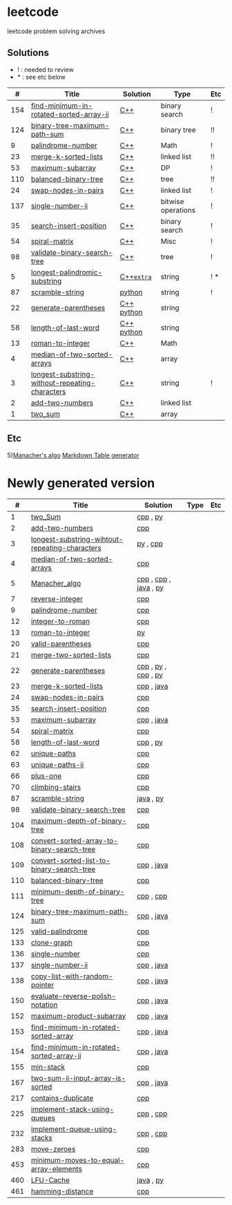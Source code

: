 # leetcode
leetcode problem solving archives


## Solutions
 - \! : needed to review
 - \* : see etc below

| # | Title | Solution |  Type | Etc
|---| ----- | ---- | ---- | ---
|154|[find-minimum-in-rotated-sorted-array-ii](https://leetcode.com/problems/find-minimum-in-rotated-sorted-array-ii/)|[C++](https://github.com/huklee/leetcode/blob/master/algorithms/154.find-minimum-in-rotated-sorted-array-ii.cpp)|binary search|!
|124|[binary-tree-maximum-path-sum](https://leetcode.com/problems/binary-tree-maximum-path-sum/)|[C++](https://github.com/huklee/leetcode/blob/master/algorithms/124.binary-tree-maximum-path-sum.cpp)|binary tree|!!
|9|[palindrome-number](https://leetcode.com/problems/palindrome-number/)|[C++](https://github.com/huklee/leetcode/blob/master/algorithms/009.palindrome-number.cpp)|Math|!
|23|[merge-k-sorted-lists](https://leetcode.com/problems/merge-k-sorted-lists/)|[C++](https://github.com/huklee/leetcode/blob/master/algorithms/023.merge-k-sorted-lists.cpp)|linked list|!!
|53|[maximum-subarray](https://leetcode.com/problems/maximum-subarray/)|[C++](https://github.com/huklee/leetcode/blob/master/algorithms/053.maximum-subarray.cpp)|DP|!
|110|[balanced-binary-tree](https://leetcode.com/problems/balanced-binary-tree/)|[C++](https://github.com/huklee/leetcode/blob/master/algorithms/110.balanced-binary-tree.cpp)|tree|!!
|24|[swap-nodes-in-pairs](https://leetcode.com/problems/swap-nodes-in-pairs/)|[C++](https://github.com/huklee/leetcode/blob/master/algorithms/024.swap-nodes-in-pairs.cpp)|linked list|!
|137|[single-number-ii](https://leetcode.com/problems/single-number-ii/)|[C++](https://github.com/huklee/leetcode/blob/master/algorithms/137.single-number-ii.cpp)|bitwise operations|!
|35|[search-insert-position](https://leetcode.com/problems/search-insert-position/)|[C++](https://github.com/huklee/leetcode/blob/master/algorithms/035.search-insert-position.cpp)|binary search|!
|54|[spiral-matrix](https://leetcode.com/problems/spiral-matrix/)|[C++](https://github.com/huklee/leetcode/blob/master/algorithms/054.spiral-matrix.cpp)|Misc|!
|98|[validate-binary-search-tree](https://leetcode.com/problems/validate-binary-search-tree/)|[C++](https://github.com/huklee/leetcode/blob/master/algorithms/098.validate-binary-search-tree.cpp)|tree|!
|5|[longest-palindromic-substring](https://leetcode.com/problems/longest-palindromic-substring/)|[C++](https://github.com/huklee/leetcode/blob/master/algorithms/005.longest-palindromic-substring.cpp)[`extra`](https://github.com/huklee/leetcode/blob/master/algorithms/005.Manacher_algo.cpp)|string| ! *
|87|[scramble-string](https://leetcode.com/problems/scramble-string/)|[python](https://github.com/huklee/leetcode/blob/master/algorithms/087.scramble-string.py)|string| !
|22|[generate-parentheses](https://leetcode.com/problems/generate-parentheses/)|[C++](https://github.com/huklee/leetcode/blob/master/algorithms/022.generate-parentheses.cpp) [python](https://github.com/huklee/leetcode/blob/master/algorithms/022.generate-parentheses.py)|string
|58|[length-of-last-word](https://leetcode.com/problems/length-of-last-word/)|[C++](https://github.com/huklee/leetcode/blob/master/algorithms/058.length-of-last-word.cpp) [python](https://github.com/huklee/leetcode/blob/master/algorithms/058.length-of-last-word.py)|string
|13|[roman-to-integer](https://leetcode.com/problems/roman-to-integer/)|[C++](https://github.com/huklee/leetcode/blob/master/algorithms/013.roman-to-integer.py)|Math
|4|[median-of-two-sorted-arrays](https://leetcode.com/problems/median-of-two-sorted-arrays/)|[C++](https://github.com/huklee/leetcode/blob/master/algorithms/004.median-of-two-sorted-arrays.cpp)|array
|3|[longest-substring-without-repeating-characters](https://leetcode.com/problems/longest-substring-without-repeating-characters/)|[C++](https://github.com/huklee/leetcode/blob/master/algorithms/003.longest-substring-without-repeating-characters.cpp)|string|!
|2|[add-two-numbers](https://leetcode.com/problems/add-two-numbers/)|[C++](https://github.com/huklee/leetcode/blob/master/algorithms/002.add-two-numbers.cpp)|linked list
|1|[two_sum](https://leetcode.com/problems/two-sum/)|[C++](https://github.com/huklee/leetcode/blob/master/algorithms/001.two_Sum.cpp)|array

## Etc
5)[Manacher's algo](http://articles.leetcode.com/longest-palindromic-substring-part-ii/)
[Markdown Table generator](http://www.tablesgenerator.com/markdown_tables)


# Newly generated version

| # | Title | Solution |  Type | Etc
|---| ----- | ---- | ---- | ---
| 1 | [two_Sum](https://leetcode.com/problems/two_Sum) | [cpp](https://github.com/huklee/leetcode/blob/master/algorithms/001.two_Sum.cpp) , [py](https://github.com/huklee/leetcode/blob/master/algorithms/001.two_sum.py) |
| 2 | [add-two-numbers](https://leetcode.com/problems/add-two-numbers) | [cpp](https://github.com/huklee/leetcode/blob/master/algorithms/002.add-two-numbers.cpp) |
| 3 | [longest-substring-wihtout-repeating-characters](https://leetcode.com/problems/longest-substring-wihtout-repeating-characters) | [py](https://github.com/huklee/leetcode/blob/master/algorithms/003.longest-substring-wihtout-repeating-characters.py) , [cpp](https://github.com/huklee/leetcode/blob/master/algorithms/003.longest-substring-without-repeating-characters.cpp) |
| 4 | [median-of-two-sorted-arrays](https://leetcode.com/problems/median-of-two-sorted-arrays) | [cpp](https://github.com/huklee/leetcode/blob/master/algorithms/004.median-of-two-sorted-arrays.cpp) |
| 5 | [Manacher_algo](https://leetcode.com/problems/Manacher_algo) | [cpp](https://github.com/huklee/leetcode/blob/master/algorithms/005.Manacher_algo.cpp) , [cpp](https://github.com/huklee/leetcode/blob/master/algorithms/005.longest-palindromic-substring.cpp) , [java](https://github.com/huklee/leetcode/blob/master/algorithms/005.longest-palindromic-substring.java) , [py](https://github.com/huklee/leetcode/blob/master/algorithms/005.longest-palindromic-substring.py) |
| 7 | [reverse-integer](https://leetcode.com/problems/reverse-integer) | [cpp](https://github.com/huklee/leetcode/blob/master/algorithms/007.reverse-integer.cpp) |
| 9 | [palindrome-number](https://leetcode.com/problems/palindrome-number) | [cpp](https://github.com/huklee/leetcode/blob/master/algorithms/009.palindrome-number.cpp) |
| 12 | [integer-to-roman](https://leetcode.com/problems/integer-to-roman) | [cpp](https://github.com/huklee/leetcode/blob/master/algorithms/012.integer-to-roman.cpp) |
| 13 | [roman-to-integer](https://leetcode.com/problems/roman-to-integer) | [py](https://github.com/huklee/leetcode/blob/master/algorithms/013.roman-to-integer.py) |
| 20 | [valid-parentheses](https://leetcode.com/problems/valid-parentheses) | [cpp](https://github.com/huklee/leetcode/blob/master/algorithms/020.valid-parentheses.cpp) |
| 21 | [merge-two-sorted-lists](https://leetcode.com/problems/merge-two-sorted-lists) | [cpp](https://github.com/huklee/leetcode/blob/master/algorithms/021.merge-two-sorted-lists.cpp) |
| 22 | [generate-parentheses](https://leetcode.com/problems/generate-parentheses) | [cpp](https://github.com/huklee/leetcode/blob/master/algorithms/022.generate-parentheses.cpp) , [py](https://github.com/huklee/leetcode/blob/master/algorithms/022.generate-parentheses.py) , [cpp](https://github.com/huklee/leetcode/blob/master/algorithms/022.generate-parentheses_extra.cpp) , [py](https://github.com/huklee/leetcode/blob/master/algorithms/022.generate-parentheses_extra.py) |
| 23 | [merge-k-sorted-lists](https://leetcode.com/problems/merge-k-sorted-lists) | [cpp](https://github.com/huklee/leetcode/blob/master/algorithms/023.merge-k-sorted-lists.cpp) , [java](https://github.com/huklee/leetcode/blob/master/algorithms/023.merge-k-sorted-lists.java) |
| 24 | [swap-nodes-in-pairs](https://leetcode.com/problems/swap-nodes-in-pairs) | [cpp](https://github.com/huklee/leetcode/blob/master/algorithms/024.swap-nodes-in-pairs.cpp) |
| 35 | [search-insert-position](https://leetcode.com/problems/search-insert-position) | [cpp](https://github.com/huklee/leetcode/blob/master/algorithms/035.search-insert-position.cpp) |
| 53 | [maximum-subarray](https://leetcode.com/problems/maximum-subarray) | [cpp](https://github.com/huklee/leetcode/blob/master/algorithms/053.maximum-subarray.cpp) , [java](https://github.com/huklee/leetcode/blob/master/algorithms/053.maximum-subarray.java) |
| 54 | [spiral-matrix](https://leetcode.com/problems/spiral-matrix) | [cpp](https://github.com/huklee/leetcode/blob/master/algorithms/054.spiral-matrix.cpp) |
| 58 | [length-of-last-word](https://leetcode.com/problems/length-of-last-word) | [cpp](https://github.com/huklee/leetcode/blob/master/algorithms/058.length-of-last-word.cpp) , [py](https://github.com/huklee/leetcode/blob/master/algorithms/058.length-of-last-word.py) |
| 62 | [unique-paths](https://leetcode.com/problems/unique-paths) | [cpp](https://github.com/huklee/leetcode/blob/master/algorithms/062.unique-paths.cpp) |
| 63 | [unique-paths-ii](https://leetcode.com/problems/unique-paths-ii) | [cpp](https://github.com/huklee/leetcode/blob/master/algorithms/063.unique-paths-ii.cpp) |
| 66 | [plus-one](https://leetcode.com/problems/plus-one) | [cpp](https://github.com/huklee/leetcode/blob/master/algorithms/066.plus-one.cpp) |
| 70 | [climbing-stairs](https://leetcode.com/problems/climbing-stairs) | [cpp](https://github.com/huklee/leetcode/blob/master/algorithms/070.climbing-stairs.cpp) |
| 87 | [scramble-string](https://leetcode.com/problems/scramble-string) | [java](https://github.com/huklee/leetcode/blob/master/algorithms/087.scramble-string.java) , [py](https://github.com/huklee/leetcode/blob/master/algorithms/087.scramble-string.py) |
| 98 | [validate-binary-search-tree](https://leetcode.com/problems/validate-binary-search-tree) | [cpp](https://github.com/huklee/leetcode/blob/master/algorithms/098.validate-binary-search-tree.cpp) |
| 104 | [maximum-depth-of-binary-tree](https://leetcode.com/problems/maximum-depth-of-binary-tree) | [cpp](https://github.com/huklee/leetcode/blob/master/algorithms/104.maximum-depth-of-binary-tree.cpp) |
| 108 | [convert-sorted-array-to-binary-search-tree](https://leetcode.com/problems/convert-sorted-array-to-binary-search-tree) | [cpp](https://github.com/huklee/leetcode/blob/master/algorithms/108.convert-sorted-array-to-binary-search-tree.cpp) |
| 109 | [convert-sorted-list-to-binary-search-tree](https://leetcode.com/problems/convert-sorted-list-to-binary-search-tree) | [cpp](https://github.com/huklee/leetcode/blob/master/algorithms/109.convert-sorted-list-to-binary-search-tree.cpp) , [java](https://github.com/huklee/leetcode/blob/master/algorithms/109.convert-sorted-list-to-binary-search-tree.java) |
| 110 | [balanced-binary-tree](https://leetcode.com/problems/balanced-binary-tree) | [cpp](https://github.com/huklee/leetcode/blob/master/algorithms/110.balanced-binary-tree.cpp) |
| 111 | [minimum-depth-of-binary-tree](https://leetcode.com/problems/minimum-depth-of-binary-tree) | [cpp](https://github.com/huklee/leetcode/blob/master/algorithms/111.minimum-depth-of-binary-tree.cpp) , [cpp](https://github.com/huklee/leetcode/blob/master/algorithms/111.minimum-depth-of-binary-tree_DFS.cpp) |
| 124 | [binary-tree-maximum-path-sum](https://leetcode.com/problems/binary-tree-maximum-path-sum) | [cpp](https://github.com/huklee/leetcode/blob/master/algorithms/124.binary-tree-maximum-path-sum.cpp) , [java](https://github.com/huklee/leetcode/blob/master/algorithms/124.binary-tree-maximum-path-sum.java) |
| 125 | [valid-palindrome](https://leetcode.com/problems/valid-palindrome) | [cpp](https://github.com/huklee/leetcode/blob/master/algorithms/125.valid-palindrome.cpp) |
| 133 | [clone-graph](https://leetcode.com/problems/clone-graph) | [cpp](https://github.com/huklee/leetcode/blob/master/algorithms/133.clone-graph.cpp) |
| 136 | [single-number](https://leetcode.com/problems/single-number) | [cpp](https://github.com/huklee/leetcode/blob/master/algorithms/136.single-number.cpp) |
| 137 | [single-number-ii](https://leetcode.com/problems/single-number-ii) | [cpp](https://github.com/huklee/leetcode/blob/master/algorithms/137.single-number-ii.cpp) , [java](https://github.com/huklee/leetcode/blob/master/algorithms/137.single-number-ii.java) |
| 138 | [copy-list-with-random-pointer](https://leetcode.com/problems/copy-list-with-random-pointer) | [cpp](https://github.com/huklee/leetcode/blob/master/algorithms/138.copy-list-with-random-pointer.cpp) , [java](https://github.com/huklee/leetcode/blob/master/algorithms/138.copy-list-with-random-pointer.java) |
| 150 | [evaluate-reverse-polish-notation](https://leetcode.com/problems/evaluate-reverse-polish-notation) | [cpp](https://github.com/huklee/leetcode/blob/master/algorithms/150.evaluate-reverse-polish-notation.cpp) , [java](https://github.com/huklee/leetcode/blob/master/algorithms/150.evaluate-reverse-polish-notation.java) |
| 152 | [maximum-product-subarray](https://leetcode.com/problems/maximum-product-subarray) | [cpp](https://github.com/huklee/leetcode/blob/master/algorithms/152.maximum-product-subarray.cpp) , [java](https://github.com/huklee/leetcode/blob/master/algorithms/152.maximum-product-subarray.java) |
| 153 | [find-minimum-in-rotated-sorted-array](https://leetcode.com/problems/find-minimum-in-rotated-sorted-array) | [cpp](https://github.com/huklee/leetcode/blob/master/algorithms/153.find-minimum-in-rotated-sorted-array.cpp) , [java](https://github.com/huklee/leetcode/blob/master/algorithms/153.find-minimum-in-rotated-sorted-array.java) |
| 154 | [find-minimum-in-rotated-sorted-array-ii](https://leetcode.com/problems/find-minimum-in-rotated-sorted-array-ii) | [cpp](https://github.com/huklee/leetcode/blob/master/algorithms/154.find-minimum-in-rotated-sorted-array-ii.cpp) , [java](https://github.com/huklee/leetcode/blob/master/algorithms/154.find-minimum-in-rotated-sorted-array-ii.java) |
| 155 | [min-stack](https://leetcode.com/problems/min-stack) | [cpp](https://github.com/huklee/leetcode/blob/master/algorithms/155.min-stack.cpp) |
| 167 | [two-sum-ii-input-array-is-sorted](https://leetcode.com/problems/two-sum-ii-input-array-is-sorted) | [cpp](https://github.com/huklee/leetcode/blob/master/algorithms/167.two-sum-ii-input-array-is-sorted.cpp) , [java](https://github.com/huklee/leetcode/blob/master/algorithms/167.two-sum-ii-input-array-is-sorted.java) |
| 217 | [contains-duplicate](https://leetcode.com/problems/contains-duplicate) | [cpp](https://github.com/huklee/leetcode/blob/master/algorithms/217.contains-duplicate.cpp) |
| 225 | [implement-stack-using-queues](https://leetcode.com/problems/implement-stack-using-queues) | [cpp](https://github.com/huklee/leetcode/blob/master/algorithms/225.implement-stack-using-queues.cpp) , [cpp](https://github.com/huklee/leetcode/blob/master/algorithms/225.implement-stack-using-queues_.cpp) |
| 232 | [implement-queue-using-stacks](https://leetcode.com/problems/implement-queue-using-stacks) | [cpp](https://github.com/huklee/leetcode/blob/master/algorithms/232.implement-queue-using-stacks.cpp) , [cpp](https://github.com/huklee/leetcode/blob/master/algorithms/232.implement-queue-using-stacks_.cpp) |
| 283 | [move-zeroes](https://leetcode.com/problems/move-zeroes) | [cpp](https://github.com/huklee/leetcode/blob/master/algorithms/283.move-zeroes.cpp) |
| 453 | [minimum-moves-to-equal-array-elements](https://leetcode.com/problems/minimum-moves-to-equal-array-elements) | [cpp](https://github.com/huklee/leetcode/blob/master/algorithms/453.minimum-moves-to-equal-array-elements.cpp) |
| 460 | [LFU-Cache](https://leetcode.com/problems/LFU-Cache) | [java](https://github.com/huklee/leetcode/blob/master/algorithms/460.LFU-Cache.java) , [py](https://github.com/huklee/leetcode/blob/master/algorithms/460.LFU-Cache.py) |
| 461 | [hamming-distance](https://leetcode.com/problems/hamming-distance) | [cpp](https://github.com/huklee/leetcode/blob/master/algorithms/461.hamming-distance.cpp) |
